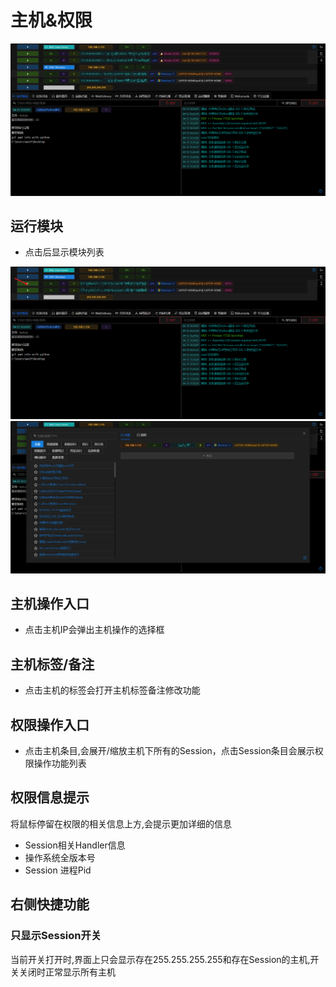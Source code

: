 # 主机&权限

![img.png](webp/host_and_session_list/img.png)

## 运行模块

+ 点击后显示模块列表

![img_1.png](webp/host_and_session_list/img_1.png)
![img_2.png](webp/host_and_session_list/img_2.png)

## 主机操作入口

+ 点击主机IP会弹出主机操作的选择框

## 主机标签/备注

+ 点击主机的标签会打开主机标签备注修改功能

## 权限操作入口

+ 点击主机条目,会展开/缩放主机下所有的Session，点击Session条目会展示权限操作功能列表

## 权限信息提示

将鼠标停留在权限的相关信息上方,会提示更加详细的信息

+ Session相关Handler信息
+ 操作系统全版本号
+ Session 进程Pid

## 右侧快捷功能

### 只显示Session开关

当前开关打开时,界面上只会显示存在255.255.255.255和存在Session的主机,开关关闭时正常显示所有主机